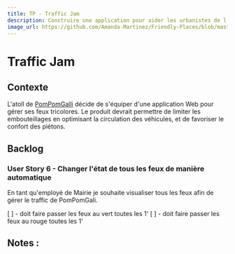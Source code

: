 ```yaml
---
title: TP - Traffic Jam
description: Construire une application pour aider les urbanistes de l'atoll de PomPomGalli à gérer la circulation des véhicules et des piétons.
image_url: https://github.com/Amanda-Martinez/Friendly-Places/blob/master/fiches/img/kata.jpg?raw=true
---
```


# Traffic Jam

## Contexte
L'atoll de [PomPomGalli](https://www.youtube.com/watch?time_continue=7&v=UmFERtl-o8E) décide de s'équiper d'une application Web pour gérer ses feux tricolores. Le produit devrait permettre de limiter les embouteillages en optimisant la circulation des véhicules, et de favoriser le confort des piétons.

## Backlog

### User Story 6 - Changer l'état de tous les feux de manière automatique

En tant qu'employé de Mairie je souhaite visualiser tous les feux afin de gérer le traffic de PomPomGali.

[ ] - doit faire passer les feux au vert toutes les 1'
[ ] - doit faire passer les feux au rouge toutes les 1'

Notes :
- 


